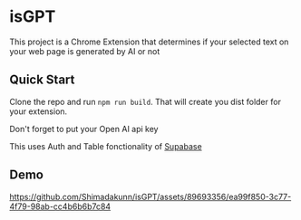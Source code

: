 # isGPT

This project is a Chrome Extension that determines if your selected text on your web page is generated by AI or not

## Quick Start

Clone the repo and run ```npm run build```. That will create you dist folder for your extension.

Don't forget to put your Open AI api key

This uses Auth and Table fonctionality of [Supabase](https://supabase.com/)

## Demo
https://github.com/Shimadakunn/isGPT/assets/89693356/ea99f850-3c77-4f79-98ab-cc4b6b6b7c84
